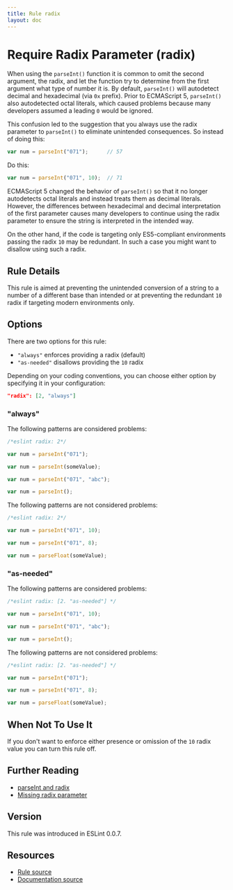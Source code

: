 ```yaml
---
title: Rule radix
layout: doc
---
```

<!-- Note: No pull requests accepted for this file. See README.md in the root directory for details. -->
# Require Radix Parameter (radix)

When using the `parseInt()` function it is common to omit the second argument, the radix, and let the function try to determine from the first argument what type of number it is. By default, `parseInt()` will autodetect decimal and hexadecimal (via `0x` prefix). Prior to ECMAScript 5, `parseInt()` also autodetected octal literals, which caused problems because many developers assumed a leading `0` would be ignored.

This confusion led to the suggestion that you always use the radix parameter to `parseInt()` to eliminate unintended consequences. So instead of doing this:

```js
var num = parseInt("071");      // 57
```

Do this:

```js
var num = parseInt("071", 10);  // 71
```

ECMAScript 5 changed the behavior of `parseInt()` so that it no longer autodetects octal literals and instead treats them as decimal literals. However, the differences between hexadecimal and decimal interpretation of the first parameter causes many developers to continue using the radix parameter to ensure the string is interpreted in the intended way.

On the other hand, if the code is targeting only ES5-compliant environments passing the radix `10` may be redundant. In such a case you might want to disallow using such a radix.

## Rule Details

This rule is aimed at preventing the unintended conversion of a string to a number of a different base than intended or at preventing the redundant `10` radix if targeting modern environments only.

## Options

There are two options for this rule:

* `"always"` enforces providing a radix (default)
* `"as-needed"` disallows providing the `10` radix

Depending on your coding conventions, you can choose either option by specifying it in your configuration:

```json
"radix": [2, "always"]
```

### "always"

The following patterns are considered problems:

```js
/*eslint radix: 2*/

var num = parseInt("071");

var num = parseInt(someValue);

var num = parseInt("071", "abc");

var num = parseInt();
```

The following patterns are not considered problems:

```js
/*eslint radix: 2*/

var num = parseInt("071", 10);

var num = parseInt("071", 8);

var num = parseFloat(someValue);
```

### "as-needed"

The following patterns are considered problems:

```js
/*eslint radix: [2. "as-needed"] */

var num = parseInt("071", 10);

var num = parseInt("071", "abc");

var num = parseInt();
```

The following patterns are not considered problems:

```js
/*eslint radix: [2. "as-needed"] */

var num = parseInt("071");

var num = parseInt("071", 8);

var num = parseFloat(someValue);
```

## When Not To Use It

If you don't want to enforce either presence or omission of the `10` radix value you can turn this rule off.

## Further Reading

* [parseInt and radix](http://davidwalsh.name/parseint-radix)
* [Missing radix parameter](http://jslinterrors.com/missing-radix-parameter/)

## Version

This rule was introduced in ESLint 0.0.7.

## Resources

* [Rule source](https://github.com/eslint/eslint/tree/master/lib/rules/radix.js)
* [Documentation source](https://github.com/eslint/eslint/tree/master/docs/rules/radix.md)
